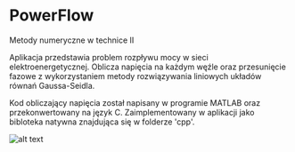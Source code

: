 # PowerFlow

Metody numeryczne w technice II

Aplikacja przedstawia problem rozpływu mocy w sieci elektroenergetycznej. Oblicza napięcia na każdym węźle oraz przesunięcie fazowe z 
wykorzystaniem metody rozwiązywania liniowych układów równań Gaussa-Seidla.

Kod obliczający napięcia został napisany w programie MATLAB oraz przekonwertowany na język C. Zaimplementowany w aplikacji jako 
bibloteka natywna znajdująca 
się w folderze 'cpp'. 

![alt text](https://github.com/bartek0403/PowerFlow1/blob/master/screen.png?raw=true)

